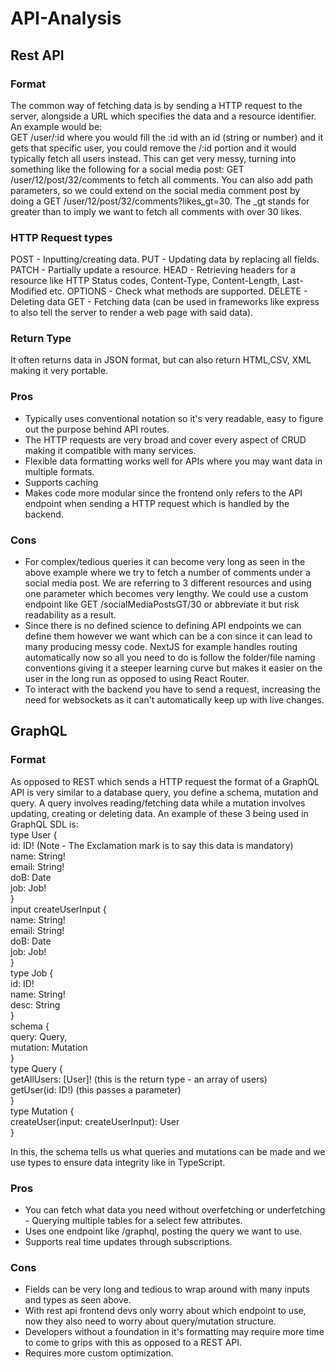 # API-Analysis

## Rest API
### Format
The common way of fetching data is by sending a HTTP request to the server, alongside a URL which specifies the data and a resource identifier. An example would be:    
GET /user/:id where you would fill the :id with an id (string or number) and it gets that specific user, you could remove the /:id portion and it would typically fetch all users instead. This can get very messy, turning into something like the following for a social media post: GET /user/12/post/32/comments to fetch all comments. You can also add path parameters, so we could extend on the social media comment post by doing a GET /user/12/post/32/comments?likes_gt=30. The _gt stands for greater than to imply we want to fetch all comments with over 30 likes. 
### HTTP Request types
POST - Inputting/creating data.
PUT - Updating data by replacing all fields.
PATCH - Partially update a resource.
HEAD - Retrieving headers for a resource like HTTP Status codes, Content-Type, Content-Length, Last-Modified etc.
OPTIONS - Check what methods are supported. 
DELETE - Deleting data
GET - Fetching data (can be used in frameworks like express to also tell the server to render a web page with said data). 
### Return Type
It often returns data in JSON format, but can also return HTML,CSV, XML making it very portable. 

### Pros
- Typically uses conventional notation so it's very readable, easy to figure out the purpose behind API routes.
- The HTTP requests are very broad and cover every aspect of CRUD making it compatible with many services.
- Flexible data formatting works well for APIs where you may want data in multiple formats.
- Supports caching
- Makes code more modular since the frontend only refers to the API endpoint when sending a HTTP request which is handled by the backend.

### Cons
- For complex/tedious queries it can become very long as seen in the above example where we try to fetch a number of comments under a social media post. We are referring to 3 different resources and using one parameter which becomes very lengthy. We could use a custom endpoint like GET /socialMediaPostsGT/30 or abbreviate it but risk readability as a result. 
- Since there is no defined science to defining API endpoints we can define them however we want which can be a con since it can lead to many producing messy code. NextJS for example handles routing automatically now so all you need to do is follow the folder/file naming conventions giving it a steeper learning curve but makes it easier on the user in the long run as opposed to using React Router.
- To interact with the backend you have to send a request, increasing the need for websockets as it can't automatically keep up with live changes.

## GraphQL

### Format 
As opposed to REST which sends a HTTP request the format of a GraphQL API is very similar to a database query, you define a schema, mutation and query. A query involves reading/fetching data while a mutation involves updating, creating or deleting data.  An example of these 3 being used in GraphQL SDL is:     
type User {    
   id: ID! (Note - The Exclamation mark is to say this data is mandatory)    
   name: String!   
   email: String!   
   doB: Date    
   job: Job!   
}    
input createUserInput {    
  name: String!    
  email: String!    
  doB: Date    
  job: Job!    
}    
type Job {    
   id: ID!     
   name: String!    
   desc: String      
}     
schema {     
   query: Query,    
   mutation: Mutation     
}        
type Query {   
   getAllUsers: [User]! (this is the return type - an array of users)    
   getUser(id: ID!) (this passes a parameter)     
}    
type Mutation {    
  createUser(input: createUserInput): User     
}      

In this, the schema tells us what queries and mutations can be made and we use types to ensure data integrity like in TypeScript.

### Pros
- You can fetch what data you need without overfetching or underfetching - Querying multiple tables for a select few attributes.
- Uses one endpoint like /graphql, posting the query we want to use.
- Supports real time updates through subscriptions.

### Cons
- Fields can be very long and tedious to wrap around with many inputs and types as seen above.
- With rest api frontend devs only worry about which endpoint to use, now they also need to worry about query/mutation structure. 
- Developers without a foundation in it's formatting may require more time to come to grips with this as opposed to a REST API.
- Requires more custom optimization.
